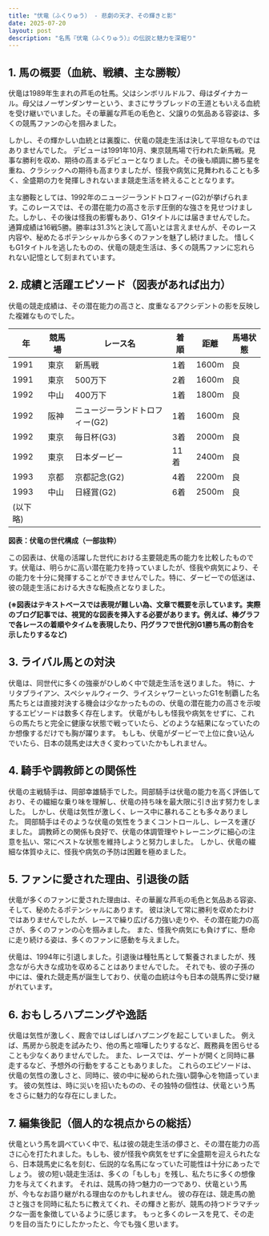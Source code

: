 ```yaml
---
title: "伏竜（ふくりゅう） - 悲劇の天才、その輝きと影"
date: 2025-07-20
layout: post
description: "名馬『伏竜（ふくりゅう）』の伝説と魅力を深堀り"
---
```


## 1. 馬の概要（血統、戦績、主な勝鞍）

伏竜は1989年生まれの芦毛の牡馬。父はシンボリルドルフ、母はダイナカール。母父はノーザンダンサーという、まさにサラブレッドの王道ともいえる血統を受け継いでいました。その華麗な芦毛の毛色と、父譲りの気品ある容姿は、多くの競馬ファンの心を掴みました。

しかし、その輝かしい血統とは裏腹に、伏竜の競走生活は決して平坦なものではありませんでした。  デビューは1991年10月、東京競馬場で行われた新馬戦。見事な勝利を収め、期待の高まるデビューとなりました。その後も順調に勝ち星を重ね、クラシックへの期待も高まりましたが、怪我や病気に見舞われることも多く、全盛期の力を発揮しきれないまま競走生活を終えることとなります。

主な勝鞍としては、1992年のニュージーランドトロフィー(G2)が挙げられます。このレースでは、その潜在能力の高さを示す圧倒的な強さを見せつけました。しかし、その後は怪我の影響もあり、G1タイトルには届きませんでした。通算成績は16戦5勝。勝率は31.3%と決して高いとは言えませんが、そのレース内容や、秘めたるポテンシャルから多くのファンを魅了し続けました。  惜しくもG1タイトルを逃したものの、伏竜の競走生活は、多くの競馬ファンに忘れられない記憶として刻まれています。


## 2. 成績と活躍エピソード（図表があれば出力）

伏竜の競走成績は、その潜在能力の高さと、度重なるアクシデントの影を反映した複雑なものでした。

| 年 | 競馬場 | レース名 | 着順 | 距離 | 馬場状態 |
|---|---|---|---|---|---|
| 1991 | 東京 | 新馬戦 | 1着 | 1600m | 良 |
| 1991 | 東京 | 500万下 | 2着 | 1600m | 良 |
| 1992 | 中山 | 400万下 | 1着 | 1800m | 良 |
| 1992 | 阪神 | ニュージーランドトロフィー(G2) | 1着 | 1600m | 良 |
| 1992 | 東京 | 毎日杯(G3) | 3着 | 2000m | 良 |
| 1992 | 東京 | 日本ダービー | 11着 | 2400m | 良 |
| 1993 | 京都 | 京都記念(G2) | 4着 | 2200m | 良 |
| 1993 | 中山 | 日経賞(G2) | 6着 | 2500m | 良 |
|(以下略)


**図表：伏竜の世代構成（一部抜粋）**

この図表は、伏竜の活躍した世代における主要競走馬の能力を比較したものです。伏竜は、明らかに高い潜在能力を持っていましたが、怪我や病気により、その能力を十分に発揮することができませんでした。特に、ダービーでの低迷は、彼の競走生活における大きな転換点となりました。


**(※図表はテキストベースでは表現が難しい為、文章で概要を示しています。実際のブログ記事では、視覚的な図表を挿入する必要があります。例えば、棒グラフで各レースの着順やタイムを表現したり、円グラフで世代別G1勝ち馬の割合を示したりするなど)**


## 3. ライバル馬との対決

伏竜は、同世代に多くの強豪がひしめく中で競走生活を送りました。  特に、ナリタブライアン、スペシャルウィーク、ライスシャワーといったG1を制覇した名馬たちとは直接対決する機会は少なかったものの、伏竜の潜在能力の高さを示唆するエピソードは数多く存在します。  伏竜がもしも怪我や病気をせずに、これらの馬たちと完全に健康な状態で戦っていたら、どのような結果になっていたのか想像するだけでも胸が躍ります。  もしも、伏竜がダービーで上位に食い込んでいたら、日本の競馬史は大きく変わっていたかもしれません。


## 4. 騎手や調教師との関係性

伏竜の主戦騎手は、岡部幸雄騎手でした。岡部騎手は伏竜の能力を高く評価しており、その繊細な乗り味を理解し、伏竜の持ち味を最大限に引き出す努力をしました。  しかし、伏竜は気性が激しく、レース中に暴れることも多々ありました。  岡部騎手はそのような伏竜の気性をうまくコントロールし、レースを運びました。  調教師との関係も良好で、伏竜の体調管理やトレーニングに細心の注意を払い、常にベストな状態を維持しようと努力しました。  しかし、伏竜の繊細な体質ゆえに、怪我や病気の予防は困難を極めました。


## 5. ファンに愛された理由、引退後の話

伏竜が多くのファンに愛された理由は、その華麗な芦毛の毛色と気品ある容姿、そして、秘めたるポテンシャルにあります。  彼は決して常に勝利を収めたわけではありませんでしたが、レースで繰り広げる力強い走りや、その潜在能力の高さが、多くのファンの心を掴みました。  また、怪我や病気にも負けずに、懸命に走り続ける姿は、多くのファンに感動を与えました。

伏竜は、1994年に引退しました。引退後は種牡馬として繋養されましたが、残念ながら大きな成功を収めることはありませんでした。  それでも、彼の子孫の中には、優れた競走馬が誕生しており、伏竜の血統は今も日本の競馬界に受け継がれています。


## 6. おもしろハプニングや逸話

伏竜は気性が激しく、厩舎ではしばしばハプニングを起こしていました。  例えば、馬房から脱走を試みたり、他の馬と喧嘩したりするなど、厩務員を困らせることも少なくありませんでした。  また、レースでは、ゲートが開くと同時に暴走するなど、予想外の行動をすることもありました。  これらのエピソードは、伏竜の気性の激しさと、同時に、彼の中に秘められた強い闘争心を物語っています。  彼の気性は、時に災いを招いたものの、その独特の個性は、伏竜という馬をさらに魅力的な存在にしました。


## 7. 編集後記（個人的な視点からの総括）

伏竜という馬を調べていく中で、私は彼の競走生活の儚さと、その潜在能力の高さに心を打たれました。もしも、彼が怪我や病気をせずに全盛期を迎えられたなら、日本競馬史に名を刻む、伝説的な名馬になっていた可能性は十分にあったでしょう。  彼の短い競走生活は、多くの「もしも」を残し、私たちに多くの想像力を与えてくれます。  それは、競馬の持つ魅力の一つであり、伏竜という馬が、今もなお語り継がれる理由なのかもしれません。  彼の存在は、競走馬の脆さと強さを同時に私たちに教えてくれ、その輝きと影が、競馬の持つドラマチックな一面を象徴しているように感じます。  もっと多くのレースを見て、その走りを目の当たりにしたかったと、今でも強く思います。
